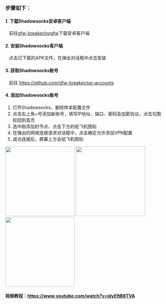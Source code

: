 ### 步骤如下：

#### 1. 下载Shadowsocks安卓客户端
&nbsp;&nbsp; 前往[gfw-breaker/nogfw](https://github.com/gfw-breaker/nogfw)下载安卓客户端

#### 2. 安装Shadowsocks客户端 
&nbsp;&nbsp; 点击已下载的APK文件，在弹出对话框中点击安装

#### 3. 获取Shadowsocks账号
&nbsp;&nbsp; 前往 https://github.com/gfw-breaker/ssr-accounts

#### 4. 添加Shadowsocks账号
1. 打开Shadowsocks，删除样本配置文件
2. 点击右上角+号添加新账号，填写IP地址、端口、密码及加密协议，点击勾图标回到首页
3. 选中刚添加的节点，点击下方的纸飞机图标
4. 在弹出的网络连接请求对话框中，点击确定允许添加VPN配置
3. 成功连接后，屏幕上方会纸飞机图标 <br/>

[<img src="../blob/master/resources/android/ss_01.jpg?raw=true" width="220px"/>](../blob/master/resources/android/ss_01.jpg?raw=true)
[<img src="../blob/master/resources/android/ss_02.jpg?raw=true" width="220px"/>](../blob/master/resources/android/ss_02.jpg?raw=true) 
[<img src="../blob/master/resources/android/ss_03.jpg?raw=true" width="220px"/>](../blob/master/resources/android/ss_03.jpg?raw=true) 
  

#### 视频教程：https://www.youtube.com/watch?v=jdyEftB8TVA

